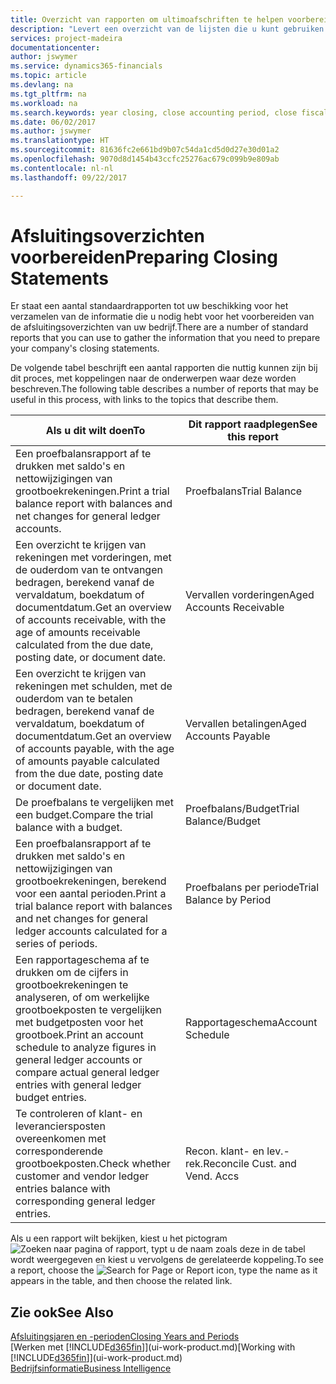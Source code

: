 ```yaml
---
title: Overzicht van rapporten om ultimoafschriften te helpen voorbereiden | Microsoft Docs
description: "Levert een overzicht van de lijsten die u kunt gebruiken om gegevens te verzamelen om de ultimoafschriften van uw bedrijf voor te bereiden wanneer het financiële jaar wordt gesloten."
services: project-madeira
documentationcenter: 
author: jswymer
ms.service: dynamics365-financials
ms.topic: article
ms.devlang: na
ms.tgt_pltfrm: na
ms.workload: na
ms.search.keywords: year closing, close accounting period, close fiscal year, aging, creditor payments, vendor payments, assets, liabilities, equity, analysis, reporting, financial report, business intelligence, BI, Power Bi, KPI
ms.date: 06/02/2017
ms.author: jswymer
ms.translationtype: HT
ms.sourcegitcommit: 81636fc2e661bd9b07c54da1cd5d0d27e30d01a2
ms.openlocfilehash: 9070d8d1454b43ccfc25276ac679c099b9e809ab
ms.contentlocale: nl-nl
ms.lasthandoff: 09/22/2017

---
```

# <a name="preparing-closing-statements"></a><span data-ttu-id="814ca-103">Afsluitingsoverzichten voorbereiden</span><span class="sxs-lookup"><span data-stu-id="814ca-103">Preparing Closing Statements</span></span>
<span data-ttu-id="814ca-104">Er staat een aantal standaardrapporten tot uw beschikking voor het verzamelen van de informatie die u nodig hebt voor het voorbereiden van de afsluitingsoverzichten van uw bedrijf.</span><span class="sxs-lookup"><span data-stu-id="814ca-104">There are a number of standard reports that you can use to gather the information that you need to prepare your company's closing statements.</span></span>

<span data-ttu-id="814ca-105">De volgende tabel beschrijft een aantal rapporten die nuttig kunnen zijn bij dit proces, met koppelingen naar de onderwerpen waar deze worden beschreven.</span><span class="sxs-lookup"><span data-stu-id="814ca-105">The following table describes a number of reports that may be useful in this process, with links to the topics that describe them.</span></span>

| <span data-ttu-id="814ca-106">Als u dit wilt doen</span><span class="sxs-lookup"><span data-stu-id="814ca-106">To</span></span> | <span data-ttu-id="814ca-107">Dit rapport raadplegen</span><span class="sxs-lookup"><span data-stu-id="814ca-107">See this report</span></span> |
| --- | --- |
| <span data-ttu-id="814ca-108">Een proefbalansrapport af te drukken met saldo's en nettowijzigingen van grootboekrekeningen.</span><span class="sxs-lookup"><span data-stu-id="814ca-108">Print a trial balance report with balances and net changes for general ledger accounts.</span></span> |<span data-ttu-id="814ca-109">Proefbalans</span><span class="sxs-lookup"><span data-stu-id="814ca-109">Trial Balance</span></span> |
| <span data-ttu-id="814ca-110">Een overzicht te krijgen van rekeningen met vorderingen, met de ouderdom van te ontvangen bedragen, berekend vanaf de vervaldatum, boekdatum of documentdatum.</span><span class="sxs-lookup"><span data-stu-id="814ca-110">Get an overview of accounts receivable, with the age of amounts receivable calculated from the due date, posting date, or document date.</span></span> |<span data-ttu-id="814ca-111">Vervallen vorderingen</span><span class="sxs-lookup"><span data-stu-id="814ca-111">Aged Accounts Receivable</span></span> |
| <span data-ttu-id="814ca-112">Een overzicht te krijgen van rekeningen met schulden, met de ouderdom van te betalen bedragen, berekend vanaf de vervaldatum, boekdatum of documentdatum.</span><span class="sxs-lookup"><span data-stu-id="814ca-112">Get an overview of accounts payable, with the age of amounts payable calculated from the due date, posting date or document date.</span></span> |<span data-ttu-id="814ca-113">Vervallen betalingen</span><span class="sxs-lookup"><span data-stu-id="814ca-113">Aged Accounts Payable</span></span> |
| <span data-ttu-id="814ca-114">De proefbalans te vergelijken met een budget.</span><span class="sxs-lookup"><span data-stu-id="814ca-114">Compare the trial balance with a budget.</span></span> |<span data-ttu-id="814ca-115">Proefbalans/Budget</span><span class="sxs-lookup"><span data-stu-id="814ca-115">Trial Balance/Budget</span></span> |
| <span data-ttu-id="814ca-116">Een proefbalansrapport af te drukken met saldo's en nettowijzigingen van grootboekrekeningen, berekend voor een aantal perioden.</span><span class="sxs-lookup"><span data-stu-id="814ca-116">Print a trial balance report with balances and net changes for general ledger accounts calculated for a series of periods.</span></span> |<span data-ttu-id="814ca-117">Proefbalans per periode</span><span class="sxs-lookup"><span data-stu-id="814ca-117">Trial Balance by Period</span></span> |
| <span data-ttu-id="814ca-118">Een rapportageschema af te drukken om de cijfers in grootboekrekeningen te analyseren, of om werkelijke grootboekposten te vergelijken met budgetposten voor het grootboek.</span><span class="sxs-lookup"><span data-stu-id="814ca-118">Print an account schedule to analyze figures in general ledger accounts or compare actual general ledger entries with general ledger budget entries.</span></span> |<span data-ttu-id="814ca-119">Rapportageschema</span><span class="sxs-lookup"><span data-stu-id="814ca-119">Account Schedule</span></span> |
| <span data-ttu-id="814ca-120">Te controleren of klant- en leveranciersposten overeenkomen met corresponderende grootboekposten.</span><span class="sxs-lookup"><span data-stu-id="814ca-120">Check whether customer and vendor ledger entries balance with corresponding general ledger entries.</span></span> |<span data-ttu-id="814ca-121">Recon. klant- en lev.-rek.</span><span class="sxs-lookup"><span data-stu-id="814ca-121">Reconcile Cust. and Vend. Accs</span></span> |

<span data-ttu-id="814ca-122">Als u een rapport wilt bekijken, kiest u het pictogram ![Zoeken naar pagina of rapport](media/ui-search/search_small.png "pictogram Zoeken naar pagina of rapport"), typt u de naam zoals deze in de tabel wordt weergegeven en kiest u vervolgens de gerelateerde koppeling.</span><span class="sxs-lookup"><span data-stu-id="814ca-122">To see a report, choose the ![Search for Page or Report](media/ui-search/search_small.png "Search for Page or Report icon") icon, type the name as it appears in the table, and then choose the related link.</span></span>

## <a name="see-also"></a><span data-ttu-id="814ca-123">Zie ook</span><span class="sxs-lookup"><span data-stu-id="814ca-123">See Also</span></span>
[<span data-ttu-id="814ca-124">Afsluitingsjaren en -perioden</span><span class="sxs-lookup"><span data-stu-id="814ca-124">Closing Years and Periods</span></span>](year-close-years-periods.md)  
<span data-ttu-id="814ca-125">[Werken met [!INCLUDE[d365fin](includes/d365fin_md.md)]](ui-work-product.md)</span><span class="sxs-lookup"><span data-stu-id="814ca-125">[Working with [!INCLUDE[d365fin](includes/d365fin_md.md)]](ui-work-product.md)</span></span>  
[<span data-ttu-id="814ca-126">Bedrijfsinformatie</span><span class="sxs-lookup"><span data-stu-id="814ca-126">Business Intelligence</span></span>](bi.md)

